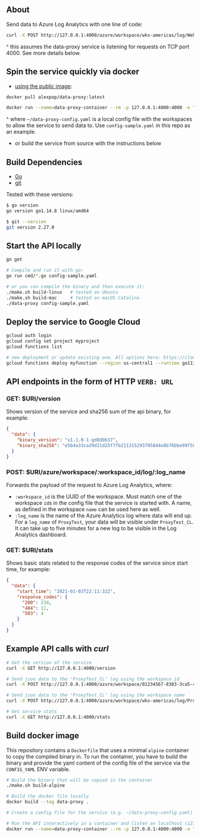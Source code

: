 ## About

Send data to Azure Log Analytics with one line of code:

```bash
curl -X POST http://127.0.0.1:4000/azure/workspace/wks-americas/log/WebTest -d '{"hello":"2021"}'
```

^ this assumes the data-proxy service is listening for requests on TCP port 4000. See more details below.

## Spin the service quickly via docker

 * [using the public image](https://hub.docker.com/r/alexpop/data-proxy):

```bash
docker pull alexpop/data-proxy:latest

docker run --name=data-proxy-container --rm -p 127.0.0.1:4000:4000 -e "CONFIG_YAML=$(cat ~/data-proxy-config.yaml)" alexpop/data-proxy:latest
```

^ where `~/data-proxy-config.yaml` is a local config file with the workspaces to allow the service to send data to. Use `config-sample.yaml` in this repo as an example.

 * or build the service from source with the instructions below

## Build Dependencies

  * [Go](https://golang.org/doc/install)
  * [git](https://git-scm.com/downloads)

Tested with these versions:
```bash
$ go version
go version go1.14.8 linux/amd64

$ git --version
git version 2.27.0
```

## Start the API locally

```bash
go get

# Compile and run it with go:
go run cmd/*.go config-sample.yaml

# or you can compile the binary and then execute it:
./make.sh build-linux   # tested on Ubuntu
./make.sh build-mac     # tested on macOS Catalina
./data-proxy config-sample.yaml
```

## Deploy the service to Google Cloud
```bash
gcloud auth login
gcloud config set project myproject
gcloud functions list

# new deployment or update existing one. All options here: https://cloud.google.com/sdk/gcloud/reference/functions/deploy
gcloud functions deploy myfunction --region us-central1 --runtime go113 --memory=128MB --trigger-http --entry-point HttpHook --allow-unauthenticated --source ~/b/data-proxy --set-env-vars=CONFIG_YAML_CONTENT=`base64 -w 0 ../config-proxy.yaml`
```


## API endpoints in the form of HTTP `VERB: URL`

### GET: $URI/version

Shows version of the service and sha256 sum of the api binary, for example:
```json
{
  "data": {
    "binary_version": "v1.1.0-1-gd8d0b37",
    "binary_sha256": "e5b4a33ca29d21d25f7fb211315293705844e8b76bbe99f58ad5d688bd72d520"
  }
}
```

### POST: $URI/azure/workspace/:workspace_id/log/:log_name

Forwards the payload of the request to Azure Log Analytics, where:

 * `:workspace_id` is the UUID of the workspace. Must match one of the workspace `id`s in the config file that the service is started with. A name, as defined in the workspace `name` can be used here as well.
 * `:log_name` is the name of the Azure Analytics log where data will end up. For a `log_name` of `ProxyTest`, your data will be visible under `ProxyTest_CL`. It can take up to five minutes for a new log to be visible in the Log Analytics dashboard.

### GET: $URI/stats

Shows basic stats related to the response codes of the service since start time, for example:
```json
{
  "data": {
    "start_time": "2021-01-03T22:11:32Z",
    "response_codes": {
      "200": 234,
      "404": 11,
      "503": 4
    }
  }
}
```

## Example API calls with _curl_
```bash
# Get the version of the service
curl -X GET http://127.0.0.1:4000/version

# Send json data to the 'ProxyTest_CL' log using the workspace id
curl -X POST http://127.0.0.1:4000/azure/workspace/01234567-8383-3ca5-4b65-d12a5cda0a55/log/ProxyTest -d '{"hello":"world1"}'

# Send json data to the 'ProxyTest_CL' log using the workspace name
curl -X POST http://127.0.0.1:4000/azure/workspace/wks-americas/log/ProxyTest -d '{"hello":"world2"}'

# Get service stats
curl -X GET http://127.0.0.1:4000/stats
```

## Build docker image

This repository contains a `Dockerfile` that uses a minimal `alpine` container to copy the compiled binary in.
To run the container, you have to build the binary and provide the yaml content of the config file of the service via the `CONFIG_YAML` ENV variable.

```bash
# Build the binary that will be copied in the container
./make.sh build-alpine

# Build the docker file locally
docker build --tag data-proxy .

# Create a config file for the service (e.g. ~/data-proxy-config.yaml) with your azure workspaces. Use config-sample.yaml in this repo as an example.

# Run the API interactively in a container and listen on localhost (127.0.0.1), TCP port 4000
docker run --name=data-proxy-container --rm -p 127.0.0.1:4000:4000 -e "CONFIG_YAML=$(cat ~/data-proxy-config.yaml)" data-proxy
```
